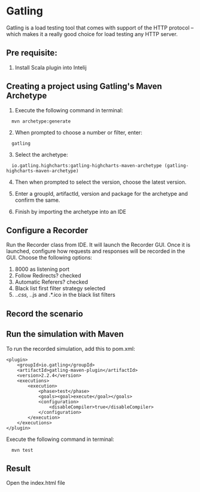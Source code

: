 # Gatling

Gatling is a load testing tool that comes with support of the HTTP protocol –
which makes it a really good choice for load testing any HTTP server.

## Pre requisite:
1. Install Scala plugin into Intelij

## Creating a project using Gatling's Maven Archetype

1. Execute the following command in terminal:
```
  mvn archetype:generate
```

2. When prompted to choose a number or filter, enter:
```
  gatling
```

3. Select the archetype:
```
  io.gatling.highcharts:gatling-highcharts-maven-archetype (gatling-highcharts-maven-archetype)
```  
4. Then when prompted to select the version, choose the latest version.

5. Enter a groupId, artifactId, version and package for the archetype and confirm the same.

6. Finish by importing the archetype into an IDE

## Configure a Recorder

Run the Recorder class from IDE. It will launch the Recorder GUI. Once it is launched, configure how requests and responses will be recorded in the GUI. Choose the following options:

1. 8000 as listening port
2. Follow Redirects? checked
3. Automatic Referers? checked
4. Black list first filter strategy selected
5. .*\.css, .*\.js and .*\.ico in the black list filters

## Record the scenario

## Run the simulation with Maven
To run the recorded simulation, add this to pom.xml:
```
<plugin>
    <groupId>io.gatling</groupId>
    <artifactId>gatling-maven-plugin</artifactId>
    <version>2.2.4</version>
    <executions>
        <execution>
            <phase>test</phase>
            <goals><goal>execute</goal></goals>
            <configuration> 
                <disableCompiler>true</disableCompiler> 
            </configuration>
        </execution>
    </executions>
</plugin>
```

Execute the following command in terminal:
```
  mvn test
```

## Result

Open the index.html file
